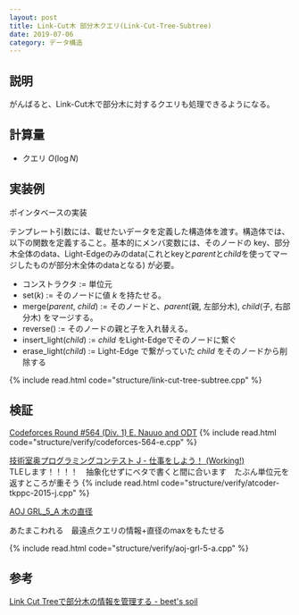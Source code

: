 ```yaml
---
layout: post
title: Link-Cut木 部分木クエリ(Link-Cut-Tree-Subtree)
date: 2019-07-06
category: データ構造
---
```


## 説明
がんばると、Link-Cut木で部分木に対するクエリも処理できるようになる。

## 計算量
* クエリ $O(\log N)$

## 実装例
ポインタベースの実装

テンプレート引数には、載せたいデータを定義した構造体を渡す。構造体では、以下の関数を定義すること。基本的にメンバ変数には、そのノードの key、部分木全体のdata、Light-Edgeのみのdata(これとkeyと$parent$と$child$を使ってマージしたものが部分木全体のdataとなる) が必要。

* コンストラクタ := 単位元
* set($k$) := そのノードに値 $k$ を持たせる。
* merge($parent$, $child$) := そのノードと、$parent$(親, 左部分木), $child$(子, 右部分木) をマージする。
* reverse() := そのノードの親と子を入れ替える。
* insert_light($child$) := $child$ をLight-Edgeでそのノードに繋ぐ
* erase_light($child$) := Light-Edge で繋がっていた $child$ をそのノードから削除する

{% include read.html  code="structure/link-cut-tree-subtree.cpp" %}

## 検証

[Codeforces Round #564 (Div. 1) E. Nauuo and ODT](https://codeforces.com/contest/1172/problem/E)
{% include read.html  code="structure/verify/codeforces-564-e.cpp" %}

[技術室奥プログラミングコンテスト J - 仕事をしよう！ (Working!)](https://atcoder.jp/contests/tkppc/tasks/tkppc2015_j)  
TLEします！！！！　抽象化せずにベタで書くと間に合います　たぶん単位元を返すところが重そう
{% include read.html  code="structure/verify/atcoder-tkppc-2015-j.cpp" %}

[AOJ GRL_5_A 木の直径](http://judge.u-aizu.ac.jp/onlinejudge/description.jsp?id=GRL_5_A&lang=jp)

あたまこわれる　最遠点クエリの情報+直径のmaxをもたせる

{% include read.html  code="structure/verify/aoj-grl-5-a.cpp" %}


## 参考
[Link Cut Treeで部分木の情報を管理する - beet's soil](http://beet-aizu.hatenablog.com/entry/2019/06/08/221833)
